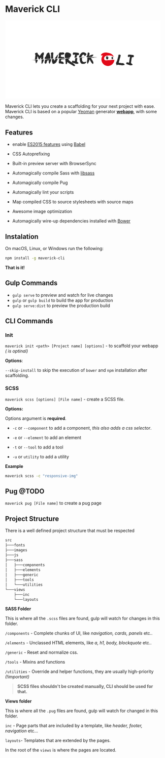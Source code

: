 # Maverick CLI

![CLI Logo](logo.svg)

Maverick CLI lets you create a scaffolding for your next project with ease. Maverick CLI is based on a popular [Yeoman](http://yeoman.io/) generator [**webapp**](https://github.com/yeoman/generator-webapp), with some changes.

## Features

* enable [ES2015 features](https://babeljs.io/docs/learn-es2015/) using [Babel](https://babeljs.io)

* CSS Autoprefixing

* Built-in preview server with BrowserSync

* Automagically compile Sass with [libsass](http://libsass.org)

* Automagically compile Pug

* Automagically lint your scripts

* Map compiled CSS to source stylesheets with source maps

* Awesome image optimization

* Automagically wire-up dependencies installed with [Bower](http://bower.io)

## Instalation

On macOS, Linux, or Windows run the following:

```bash
npm install -g maverick-cli
```

**That is it!**

## Gulp Commands

* `gulp serve` to preview and watch for live changes
* `gulp` or `gulp build` to build the app for production
* `gulp serve:dist` to preview the production build

## CLI Commands

### Init

`maverick init <path> [Project name] [options]` - to scaffold your webapp *(<path> is optinal)*

**Options**:

`--skip-install` to skip the execution of `bower` and `npm` installation after scaffolding.

### SCSS

`maverick scss [options] [File name]` - create a SCSS file.

**Options:**

Options argument is **required**.

* `-c` or `--component` to add a component, *this also adds a css selector*.


* `-e` or `--element` to add an element
* `-t` or `--tool` to add a tool
* `-u` or `utility` to add a utility

**Example**

```bash
maverick scss -c "responsive-img"
```



##  Pug @TODO

`maverick pug [File name]` to create a pug page

## Project Structure 

There is a well defined project structure that must be respected

```
src
├───fonts
├───images
├───js
├───sass
│   ├───components
│   ├───elements
│   ├───generic
│   ├───tools
│   └───utilities
└───views
    ├───inc
    └───layouts
```

**SASS Folder**

This is where all the `.scss` files are found, gulp will watch for changes in this folder.

`/components` - Complete chunks of UI, like *navigation, cards, panels* etc..

`/elements` - Unclassed HTML elements, like *a, h1, body, blockquote* etc..

`/generic` - Reset and normalize css.

`/tools` - Mixins and functions

`/utilities` - Override and helper functions, they are usually high-priority *(!important)*

> **SCSS files shouldn't be created manually, CLI should be used for that.**

**Views folder**

This is where all the `.pug` files are found, gulp will watch for changed in this folder.

`inc` - Page parts that are included by a template, like *header, footer, navigation* etc...

`layouts`- Templates that are extended by the pages.

In the root of the `views` is where the pages are located.



